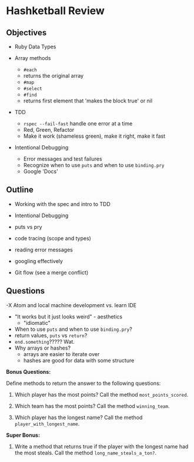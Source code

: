 # Hashketball Review

## Objectives

* Ruby Data Types
* Array methods
  * `#each`
  * returns the original array
  * `#map`
  * `#select`
  * `#find`
  * returns first element that 'makes the block true' or nil


* TDD
  * `rspec --fail-fast` handle one error at a time
  * Red, Green, Refactor
  * Make it work (shameless green), make it right, make it fast


* Intentional Debugging
  * Error messages and test failures
  * Recognize when to use `puts` and when to use `binding.pry`
  * Google 'Docs'


## Outline

-  Working with the spec and intro to TDD
-  Intentional Debugging
-  puts vs pry
-  code tracing (scope and types)
-  reading error messages
-  googling effectively


-  Git flow (see a merge conflict)


## Questions
-X Atom and local machine development vs. learn IDE
- "It works but it just looks weird" - aesthetics
   - "idiomatic"
- When to use `puts` and when to use `binding.pry`?
- return values, `puts` vs `return`?
- `end.something`????? Wat.
- Why arrays or hashes?
  - arrays are easier to iterate over
  - hashes are good for data with some structure

**Bonus Questions:**

Define methods to return the answer to the following questions:

1. Which player has the most points? Call the method `most_points_scored`.

2. Which team has the most points? Call the method `winning_team`.

3. Which player has the longest name? Call the method `player_with_longest_name`.

**Super Bonus:**

1. Write a method that returns true if the player with the longest name had the most steals. Call the method `long_name_steals_a_ton?`.
